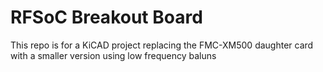 # RFSoC Breakout Board

This repo is for a KiCAD project replacing the FMC-XM500 daughter card with a smaller version using low frequency baluns
